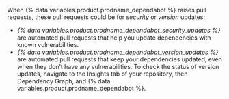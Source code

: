 When {% data variables.product.prodname_dependabot %} raises pull requests, these pull requests could be for _security_ or _version_ updates:

* _{% data variables.product.prodname_dependabot_security_updates %}_ are automated pull requests that help you update dependencies with known vulnerabilities.
* _{% data variables.product.prodname_dependabot_version_updates %}_ are automated pull requests that keep your dependencies updated, even when they don’t have any vulnerabilities. To check the status of version updates, navigate to the Insights tab of your repository, then Dependency Graph, and {% data variables.product.prodname_dependabot %}.
